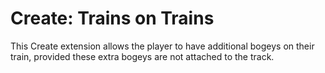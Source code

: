 # Create: Trains on Trains

This Create extension allows the player to have additional bogeys on their train, provided these extra bogeys are not attached to the track.